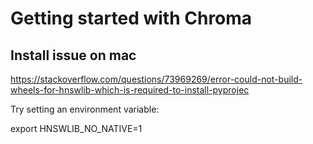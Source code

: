 # Getting started with Chroma

## Install issue on mac

https://stackoverflow.com/questions/73969269/error-could-not-build-wheels-for-hnswlib-which-is-required-to-install-pyprojec

Try setting an environment variable:

export HNSWLIB_NO_NATIVE=1
